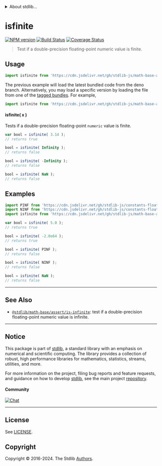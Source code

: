 <!--

@license Apache-2.0

Copyright (c) 2018 The Stdlib Authors.

Licensed under the Apache License, Version 2.0 (the "License");
you may not use this file except in compliance with the License.
You may obtain a copy of the License at

   http://www.apache.org/licenses/LICENSE-2.0

Unless required by applicable law or agreed to in writing, software
distributed under the License is distributed on an "AS IS" BASIS,
WITHOUT WARRANTIES OR CONDITIONS OF ANY KIND, either express or implied.
See the License for the specific language governing permissions and
limitations under the License.

-->


<details>
  <summary>
    About stdlib...
  </summary>
  <p>We believe in a future in which the web is a preferred environment for numerical computation. To help realize this future, we've built stdlib. stdlib is a standard library, with an emphasis on numerical and scientific computation, written in JavaScript (and C) for execution in browsers and in Node.js.</p>
  <p>The library is fully decomposable, being architected in such a way that you can swap out and mix and match APIs and functionality to cater to your exact preferences and use cases.</p>
  <p>When you use stdlib, you can be absolutely certain that you are using the most thorough, rigorous, well-written, studied, documented, tested, measured, and high-quality code out there.</p>
  <p>To join us in bringing numerical computing to the web, get started by checking us out on <a href="https://github.com/stdlib-js/stdlib">GitHub</a>, and please consider <a href="https://opencollective.com/stdlib">financially supporting stdlib</a>. We greatly appreciate your continued support!</p>
</details>

# isfinite

[![NPM version][npm-image]][npm-url] [![Build Status][test-image]][test-url] [![Coverage Status][coverage-image]][coverage-url] <!-- [![dependencies][dependencies-image]][dependencies-url] -->

> Test if a double-precision floating-point numeric value is finite.



<section class="usage">

## Usage

```javascript
import isfinite from 'https://cdn.jsdelivr.net/gh/stdlib-js/math-base-assert-is-finite@deno/mod.js';
```
The previous example will load the latest bundled code from the deno branch. Alternatively, you may load a specific version by loading the file from one of the [tagged bundles](https://github.com/stdlib-js/math-base-assert-is-finite/tags). For example,

```javascript
import isfinite from 'https://cdn.jsdelivr.net/gh/stdlib-js/math-base-assert-is-finite@v0.2.1-deno/mod.js';
```

#### isfinite( x )

Tests if a double-precision floating-point `numeric` value is finite.

```javascript
var bool = isfinite( 3.14 );
// returns true

bool = isfinite( Infinity );
// returns false

bool = isfinite( -Infinity );
// returns false

bool = isfinite( NaN );
// returns false
```

</section>

<!-- /.usage -->

<section class="examples">

## Examples

<!-- eslint no-undef: "error" -->

```javascript
import PINF from 'https://cdn.jsdelivr.net/gh/stdlib-js/constants-float64-pinf@deno/mod.js';
import NINF from 'https://cdn.jsdelivr.net/gh/stdlib-js/constants-float64-ninf@deno/mod.js';
import isfinite from 'https://cdn.jsdelivr.net/gh/stdlib-js/math-base-assert-is-finite@deno/mod.js';

var bool = isfinite( 5.0 );
// returns true

bool = isfinite( -2.0e64 );
// returns true

bool = isfinite( PINF );
// returns false

bool = isfinite( NINF );
// returns false

bool = isfinite( NaN );
// returns false
```

</section>

<!-- /.examples -->

<!-- Section for related `stdlib` packages. Do not manually edit this section, as it is automatically populated. -->

<section class="related">

* * *

## See Also

-   <span class="package-name">[`@stdlib/math-base/assert/is-infinite`][@stdlib/math/base/assert/is-infinite]</span><span class="delimiter">: </span><span class="description">test if a double-precision floating-point numeric value is infinite.</span>

</section>

<!-- /.related -->

<!-- Section for all links. Make sure to keep an empty line after the `section` element and another before the `/section` close. -->


<section class="main-repo" >

* * *

## Notice

This package is part of [stdlib][stdlib], a standard library with an emphasis on numerical and scientific computing. The library provides a collection of robust, high performance libraries for mathematics, statistics, streams, utilities, and more.

For more information on the project, filing bug reports and feature requests, and guidance on how to develop [stdlib][stdlib], see the main project [repository][stdlib].

#### Community

[![Chat][chat-image]][chat-url]

---

## License

See [LICENSE][stdlib-license].


## Copyright

Copyright &copy; 2016-2024. The Stdlib [Authors][stdlib-authors].

</section>

<!-- /.stdlib -->

<!-- Section for all links. Make sure to keep an empty line after the `section` element and another before the `/section` close. -->

<section class="links">

[npm-image]: http://img.shields.io/npm/v/@stdlib/math-base-assert-is-finite.svg
[npm-url]: https://npmjs.org/package/@stdlib/math-base-assert-is-finite

[test-image]: https://github.com/stdlib-js/math-base-assert-is-finite/actions/workflows/test.yml/badge.svg?branch=v0.2.1
[test-url]: https://github.com/stdlib-js/math-base-assert-is-finite/actions/workflows/test.yml?query=branch:v0.2.1

[coverage-image]: https://img.shields.io/codecov/c/github/stdlib-js/math-base-assert-is-finite/main.svg
[coverage-url]: https://codecov.io/github/stdlib-js/math-base-assert-is-finite?branch=main

<!--

[dependencies-image]: https://img.shields.io/david/stdlib-js/math-base-assert-is-finite.svg
[dependencies-url]: https://david-dm.org/stdlib-js/math-base-assert-is-finite/main

-->

[chat-image]: https://img.shields.io/gitter/room/stdlib-js/stdlib.svg
[chat-url]: https://app.gitter.im/#/room/#stdlib-js_stdlib:gitter.im

[stdlib]: https://github.com/stdlib-js/stdlib

[stdlib-authors]: https://github.com/stdlib-js/stdlib/graphs/contributors

[umd]: https://github.com/umdjs/umd
[es-module]: https://developer.mozilla.org/en-US/docs/Web/JavaScript/Guide/Modules

[deno-url]: https://github.com/stdlib-js/math-base-assert-is-finite/tree/deno
[deno-readme]: https://github.com/stdlib-js/math-base-assert-is-finite/blob/deno/README.md
[umd-url]: https://github.com/stdlib-js/math-base-assert-is-finite/tree/umd
[umd-readme]: https://github.com/stdlib-js/math-base-assert-is-finite/blob/umd/README.md
[esm-url]: https://github.com/stdlib-js/math-base-assert-is-finite/tree/esm
[esm-readme]: https://github.com/stdlib-js/math-base-assert-is-finite/blob/esm/README.md
[branches-url]: https://github.com/stdlib-js/math-base-assert-is-finite/blob/main/branches.md

[stdlib-license]: https://raw.githubusercontent.com/stdlib-js/math-base-assert-is-finite/main/LICENSE

<!-- <related-links> -->

[@stdlib/math/base/assert/is-infinite]: https://github.com/stdlib-js/math-base-assert-is-infinite/tree/deno

<!-- </related-links> -->

</section>

<!-- /.links -->
